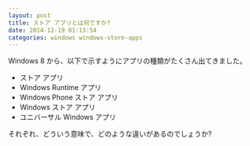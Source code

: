 ```yaml
---
layout: post
title: ストア アプリとは何ですか?
date: 2014-12-19 01:13:54
categories: windows windows-store-apps
---
```

<p>Windows 8 から、以下で示すようにアプリの種類がたくさん出てきました。</p>

<ul>
<li>ストア アプリ</li>
<li>Windows Runtime アプリ</li>
<li>Windows Phone ストア アプリ</li>
<li>Windows ストア アプリ</li>
<li>ユニバーサル Windows アプリ</li>
</ul>

<p>それぞれ、どういう意味で、どのような違いがあるのでしょうか?</p>
